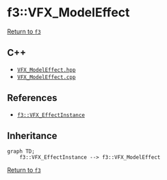 # f3::VFX_ModelEffect

[Return to `f3`](/docs/f3.md)

## C++

- [`VFX_ModelEffect.hpp`](/c++/include/VFX_ModelEffect.hpp)
- [`VFX_ModelEffect.cpp`](/c++/source/VFX_ModelEffect.cpp)

## References

- [`f3::VFX_EffectInstance`](/docs/f3/VFX_EffectInstance.md)

## Inheritance

```mermaid
graph TD;
    f3::VFX_EffectInstance --> f3::VFX_ModelEffect
```

[Return to `f3`](/docs/f3.md)